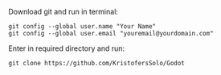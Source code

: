 Download git and run in terminal:
```terminal
git config --global user.name "Your Name"
git config --global user.email "youremail@yourdomain.com"
```

Enter in required directory and run:
```terminal
git clone https://github.com/KristofersSolo/Godot
```